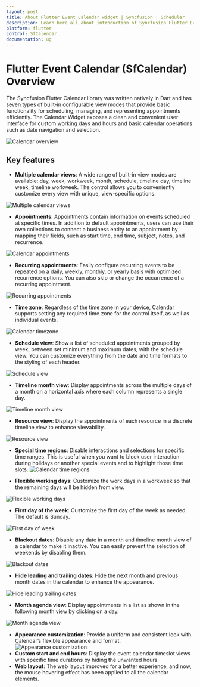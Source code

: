 ```yaml
---
layout: post
title: About Flutter Event Calendar widget | Syncfusion | Scheduler
description: Learn here all about introduction of Syncfusion Flutter Event Calendar (SfCalendar) widget, its features, and more.
platform: flutter
control: SfCalendar
documentation: ug
---
```


# Flutter Event Calendar (SfCalendar) Overview

The Syncfusion Flutter Calendar library was written natively in Dart and has seven types of built-in configurable view modes that provide basic functionality for scheduling, managing, and representing appointments efficiently. The Calendar Widget exposes a clean and convenient user interface for custom working days and hours and basic calendar operations such as date navigation and selection.

![Calendar overview](images/overview/calendar_overview.png)

## Key features

* **Multiple calendar views**: A wide range of built-in view modes are available: day, week, workweek, month, schedule, timeline day, timeline week, timeline workweek. The control allows you to conveniently customize every view with unique, view-specific options.

![Multiple calendar views](images/overview/multiple_calendar_views.png)
* **Appointments**: Appointments contain information on events scheduled at specific times. In addition to default appointments, users can use their own collections to connect a business entity to an appointment by mapping their fields, such as start time, end time, subject, notes, and recurrence.

![Calendar appointments](images/overview/appointments_events.png)
* **Recurring appointments**: Easily configure recurring events to be repeated on a daily, weekly, monthly, or yearly basis with optimized recurrence options. You can also skip or change the occurrence of a recurring appointment. 

![Recurring appointments](images/overview/recurring_events.jpg)
* **Time zone**: Regardless of the time zone in your device, Calendar supports setting any required time zone for the control itself, as well as individual events.

![Calendar timezone](images/overview/timezone.png)
* **Schedule view**: Show a list of scheduled appointments grouped by week, between set minimum and maximum dates, with the schedule view. You can customize everything from the date and time formats to the styling of each header.

![Schedule view](images/overview/Schedule_view.png)
* **Timeline month view**: Display appointments across the multiple days of a month on a horizontal axis where each column represents a single day.

![Timeline month view](images/overview/timeline-month.png)
* **Resource view**: Display the appointments of each resource in a discrete timeline view to enhance viewability.

![Resource view](images/overview/resource-view.png)
* **Special time regions**: Disable interactions and selections for specific time ranges. This is useful when you want to block user interaction during holidays or another special events and to highlight those time slots.
![Calendar time regions](images/overview/Special_region.png)

* **Flexible working days**: Customize the work days in a workweek so that the remaining days will be hidden from view.

![Flexible working days](images/overview/Flexible_working_days.png)

* **First day of the week**: Customize the first day of the week as needed. The default is Sunday. 

![First day of week](images/overview/First_day_of_week.png)
* **Blackout dates**: Disable any date in a month and timeline month view of a calendar to make it inactive. You can easily prevent the selection of weekends by disabling them.

![Blackout dates](images/overview/blackout_dates.png)
* **Hide leading and trailing dates**: Hide the next month and previous month dates in the calendar to enhance the appearance.

![Hide leading trailing dates](images/overview/hide-leading-trailing-dates.png)
* **Month agenda view**: Display appointments in a list as shown in the following month view by clicking on a day.

![Month agenda view](images/overview/Month_agenda_view.png)
* **Appearance customization**: Provide a uniform and consistent look with Calendar’s flexible appearance and format.
![Appearance customization](images/overview/Appearance_customization.png)
* **Custom start and end hours**: Display the event calendar timeslot views with specific time durations by hiding the unwanted hours. 
* **Web layout**: The web layout improved for a better experience, and now, the mouse hovering effect has been applied to all the calendar elements.






